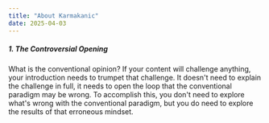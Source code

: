 ```yaml
---
title: "About Karmakanic"
date: 2025-04-03
---
```


##### 1. The Controversial Opening

What is the conventional opinion? If your content will challenge anything, your introduction needs to trumpet that challenge. 
It doesn't need to explain the challenge in full, it needs to open the loop that the conventional paradigm may be wrong. 
To accomplish this, you don't need to explore what's wrong with the conventional paradigm, but you do need to explore the results of that erroneous mindset.
